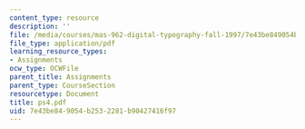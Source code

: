 ```yaml
---
content_type: resource
description: ''
file: /media/courses/mas-962-digital-typography-fall-1997/7e43be849054b2532281b90427416f97_ps4.pdf
file_type: application/pdf
learning_resource_types:
- Assignments
ocw_type: OCWFile
parent_title: Assignments
parent_type: CourseSection
resourcetype: Document
title: ps4.pdf
uid: 7e43be84-9054-b253-2281-b90427416f97
---
```

